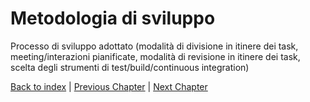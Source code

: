 # Metodologia di sviluppo
Processo di sviluppo adottato (modalità di divisione in itinere dei task, meeting/interazioni pianificate, modalità di revisione in itinere dei task, scelta degli strumenti di test/build/continuous integration) 

[Back to index](../index.md) | 
[Previous Chapter](../1-introduction/index.md) | 
[Next Chapter](../3-requirements/index.md)